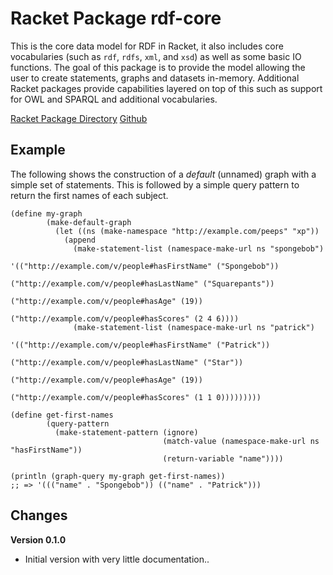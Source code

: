 Racket Package rdf-core
========
This is the core data model for RDF in Racket, it also includes core vocabularies (such as `rdf`, `rdfs`, `xml`, and `xsd`) as
well as some basic IO functions. The goal of this package is to provide the model allowing the user to create
statements, graphs and datasets in-memory. Additional Racket packages provide capabilities layered on top of this such
as support for OWL and SPARQL and additional vocabularies.

[Racket Package Directory](https://pkgd.racket-lang.org/pkgn/package/rdf-core)
[Github](https://github.com/johnstonskj/racket-rdf-core)


## Example

The following shows the construction of a *default* (unnamed) graph with a simple set of statements. This is followed by a
simple query pattern to return the first names of each subject.

``` racket
(define my-graph
        (make-default-graph
          (let ((ns (make-namespace "http://example.com/peeps" "xp"))
            (append
              (make-statement-list (namespace-make-url ns "spongebob")
                                    '(("http://example.com/v/people#hasFirstName" ("Spongebob"))
                                      ("http://example.com/v/people#hasLastName" ("Squarepants"))
                                      ("http://example.com/v/people#hasAge" (19))
                                      ("http://example.com/v/people#hasScores" (2 4 6))))
              (make-statement-list (namespace-make-url ns "patrick")
                                    '(("http://example.com/v/people#hasFirstName" ("Patrick"))
                                      ("http://example.com/v/people#hasLastName" ("Star"))
                                      ("http://example.com/v/people#hasAge" (19))
                                      ("http://example.com/v/people#hasScores" (1 1 0)))))))))

(define get-first-names
        (query-pattern
          (make-statement-pattern (ignore)
                                  (match-value (namespace-make-url ns "hasFirstName"))
                                  (return-variable "name"))))

(println (graph-query my-graph get-first-names))
;; => '((("name" . "Spongebob")) (("name" . "Patrick")))
```

## Changes

**Version 0.1.0**

- Initial version with very little documentation..
